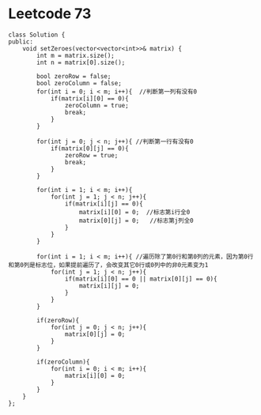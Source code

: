 # Leetcode 73
    class Solution {
    public:
        void setZeroes(vector<vector<int>>& matrix) {
            int m = matrix.size();
            int n = matrix[0].size();

            bool zeroRow = false;
            bool zeroColumn = false;
            for(int i = 0; i < m; i++){  //判断第一列有没有0
                if(matrix[i][0] == 0){
                    zeroColumn = true;
                    break;
                }
            }

            for(int j = 0; j < n; j++){ //判断第一行有没有0
                if(matrix[0][j] == 0){
                    zeroRow = true;
                    break;
                }
            }

            for(int i = 1; i < m; i++){
                for(int j = 1; j < n; j++){
                    if(matrix[i][j] == 0){
                        matrix[i][0] = 0;  //标志第i行全0
                        matrix[0][j] = 0;   //标志第j列全0
                    }
                }
            }

            for(int i = 1; i < m; i++){ //遍历除了第0行和第0列的元素，因为第0行和第0列是标志位，如果提前遍历了，会改变其它0行或0列中的非0元素变为1
                for(int j = 1; j < n; j++){
                    if(matrix[i][0] == 0 || matrix[0][j] == 0){
                        matrix[i][j] = 0;
                    }
                }
            }

            if(zeroRow){
                for(int j = 0; j < n; j++){
                    matrix[0][j] = 0;
                }
            }

            if(zeroColumn){
                for(int i = 0; i < m; i++){
                    matrix[i][0] = 0;
                }
            }
        }
    };
